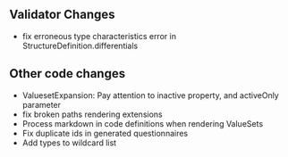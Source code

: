 ## Validator Changes

* fix erroneous type characteristics error in StructureDefinition.differentials

## Other code changes

* ValuesetExpansion: Pay attention to inactive property, and activeOnly parameter
* fix broken paths rendering extensions
* Process markdown in code definitions when rendering ValueSets
* Fix duplicate ids in generated questionnaires
* Add types to wildcard list
